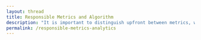```yaml
---
layout: thread
title: Responsible Metrics and Algorithm
description: "It is important to distinguish upfront between metrics, which refers to what is being measured, and algorithms, which refers to how it is being measured. Metrics should be controlled by academic institutions, and deliberately chosen, rather than relying on those sold by commercial vendors. Algorithms, do not necessarily need to be controlled by each academic institution, but must be carefully understood and monitored."
permalink: /responsible-metrics-analytics
---
```

